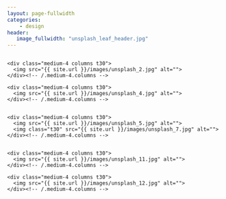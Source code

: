 ```yaml
---
layout: page-fullwidth
categories:
    - design
header:
   image_fullwidth: "unsplash_leaf_header.jpg"
---
```




<div class="row">
    <div class="medium-4 columns t30">
    <img src="{{ site.url }}/images/unsplash_1.jpg" alt="">
    </div><!-- /.medium-4.columns -->

    <div class="medium-4 columns t30">
      <img src="{{ site.url }}/images/unsplash_2.jpg" alt="">
    </div><!-- /.medium-4.columns -->

    <div class="medium-4 columns t30">
      <img src="{{ site.url }}/images/unsplash_4.jpg" alt="">
    </div><!-- /.medium-4.columns -->

</div><!-- /.row -->


<div class="row">
    <div class="medium-8 columns t30">
    <img src="{{ site.url }}/images/unsplash_6.jpg" alt="">
    </div><!-- /.medium-8.columns -->

    <div class="medium-4 columns t30">
      <img src="{{ site.url }}/images/unsplash_5.jpg" alt="">
      <img class="t30" src="{{ site.url }}/images/unsplash_7.jpg" alt="">
    </div><!-- /.medium-4.columns -->

</div><!-- /.row -->


<div class="row">
    <div class="medium-4 columns t30">
    <img src="{{ site.url }}/images/unsplash_10.jpg" alt="">
    </div><!-- /.medium-4.columns -->

    <div class="medium-4 columns t30">
      <img src="{{ site.url }}/images/unsplash_11.jpg" alt="">
    </div><!-- /.medium-4.columns -->

    <div class="medium-4 columns t30">
      <img src="{{ site.url }}/images/unsplash_12.jpg" alt="">
    </div><!-- /.medium-4.columns -->

</div><!-- /.row -->


 [1]: http://foundation.zurb.com/docs/components/grid.html
 [2]: #
 [3]: #
 [4]: #
 [5]: #
 [6]: #
 [7]: #
 [8]: #
 [9]: #
 [10]: #
